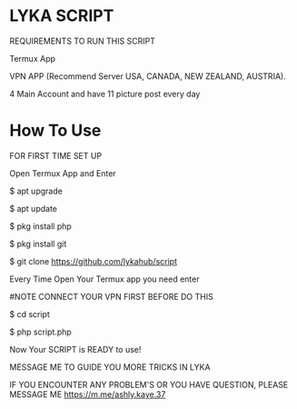 # LYKA SCRIPT

REQUIREMENTS TO RUN THIS SCRIPT

Termux App

VPN APP (Recommend Server USA, CANADA, NEW ZEALAND, AUSTRIA).

4 Main Account and have 11 picture post every day

# How To Use

FOR FIRST TIME SET UP

Open Termux App and Enter

$ apt upgrade

$ apt update

$ pkg install php

$ pkg install git

$ git clone https://github.com/lykahub/script

Every Time Open Your Termux app you need enter

#NOTE CONNECT YOUR VPN FIRST BEFORE DO THIS

$ cd script

$ php script.php


Now Your SCRIPT is READY to use!


MESSAGE ME TO GUIDE YOU MORE TRICKS IN LYKA


IF YOU ENCOUNTER ANY PROBLEM'S OR YOU HAVE QUESTION, PLEASE MESSAGE ME https://m.me/ashly.kaye.37
